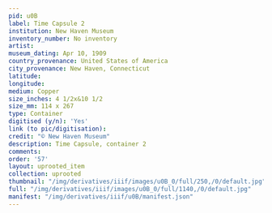 ```yaml
---
pid: u0B
label: Time Capsule 2
institution: New Haven Museum
inventory_number: No inventory
artist:
museum_dating: Apr 10, 1909
country_provenance: United States of America
city_provenance: New Haven, Connecticut
latitude:
longitude:
medium: Copper
size_inches: 4 1/2x&10 1/2
size_mm: 114 x 267
type: Container
digitised (y/n): 'Yes'
link (to pic/digitisation):
credit: "© New Haven Museum"
description: Time Capsule, container 2
comments:
order: '57'
layout: uprooted_item
collection: uprooted
thumbnail: "/img/derivatives/iiif/images/u0B_0/full/250,/0/default.jpg"
full: "/img/derivatives/iiif/images/u0B_0/full/1140,/0/default.jpg"
manifest: "/img/derivatives/iiif/u0B/manifest.json"
---
```

